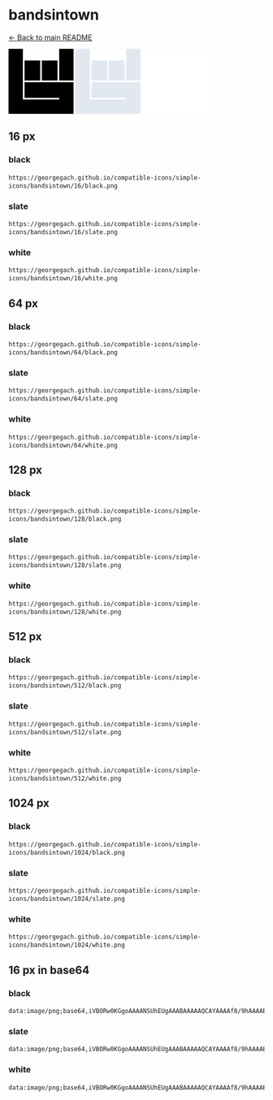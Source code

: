 # bandsintown

[← Back to main README](../../README.md)


<img src="./128/black.png" width="128" alt="bandsintown black icon" />
<img src="./128/slate.png" width="128" alt="bandsintown slate icon" />
<img src="./128/white.png" width="128" alt="bandsintown white icon" />

## 16 px

### black
```
https://georgegach.github.io/compatible-icons/simple-icons/bandsintown/16/black.png
```

### slate
```
https://georgegach.github.io/compatible-icons/simple-icons/bandsintown/16/slate.png
```

### white
```
https://georgegach.github.io/compatible-icons/simple-icons/bandsintown/16/white.png
```

## 64 px

### black
```
https://georgegach.github.io/compatible-icons/simple-icons/bandsintown/64/black.png
```

### slate
```
https://georgegach.github.io/compatible-icons/simple-icons/bandsintown/64/slate.png
```

### white
```
https://georgegach.github.io/compatible-icons/simple-icons/bandsintown/64/white.png
```

## 128 px

### black
```
https://georgegach.github.io/compatible-icons/simple-icons/bandsintown/128/black.png
```

### slate
```
https://georgegach.github.io/compatible-icons/simple-icons/bandsintown/128/slate.png
```

### white
```
https://georgegach.github.io/compatible-icons/simple-icons/bandsintown/128/white.png
```

## 512 px

### black
```
https://georgegach.github.io/compatible-icons/simple-icons/bandsintown/512/black.png
```

### slate
```
https://georgegach.github.io/compatible-icons/simple-icons/bandsintown/512/slate.png
```

### white
```
https://georgegach.github.io/compatible-icons/simple-icons/bandsintown/512/white.png
```

## 1024 px

### black
```
https://georgegach.github.io/compatible-icons/simple-icons/bandsintown/1024/black.png
```

### slate
```
https://georgegach.github.io/compatible-icons/simple-icons/bandsintown/1024/slate.png
```

### white
```
https://georgegach.github.io/compatible-icons/simple-icons/bandsintown/1024/white.png
```

## 16 px in base64

### black
```
data:image/png;base64,iVBORw0KGgoAAAANSUhEUgAAABAAAAAQCAYAAAAf8/9hAAAABmJLR0QA/wD/AP+gvaeTAAAAqElEQVQ4jcXTPQpCMRAE4M9/CwtB0MJC8AIWnsM7ehXtPIBga2EjKLYW/hSuGB5Pn6jgQJgM7M6GSQKXZE0VY5r2lN9oeIlqRpcwTPQxuJGpeWrQwgKn0LvgTnAF81cG96n92G+De8GbbPHXGfw8xBMO2Ide5wxcYYkz6nkZpBhk9BmT4NwTVND2CLEQP88AmnKuK0EN3WcGI8wKho5TUXL7FB/j/w/pCkxMG0zP3DcdAAAAAElFTkSuQmCC
```

### slate
```
data:image/png;base64,iVBORw0KGgoAAAANSUhEUgAAABAAAAAQCAYAAAAf8/9hAAAABmJLR0QA/wD/AP+gvaeTAAAA5klEQVQ4jcWTTUoDQRSEv+qJPwsXiqBIQMELuMg5cgY9mh5Fdx5AcJuAaALqbAOZVy7ScTKODkEDfptHdRevH9XdGr+UZol9c3pycEUH4+f3a6TLpU5d5nXoNVRKGk3K809ZzGcAUfV2apOE66EbDRTeQ7oHVwCeF68AgsPsKGTfWT9NAAjPDP0sp7ke572nr/4/Z7DpEKlslRBvACKNAEywqCkhPdp+kCLC3m5lsIqJs+ZKBDCUcsfWBEEhed+ozxokadMZLNgVtK6rRlvGR982CHGRzG3XiSEPVt4RanymX/D/D+kDBq1NOkGYRQEAAAAASUVORK5CYII=
```

### white
```
data:image/png;base64,iVBORw0KGgoAAAANSUhEUgAAABAAAAAQCAYAAAAf8/9hAAAABmJLR0QA/wD/AP+gvaeTAAAAqUlEQVQ4jcWSOwoCMRRFzzj+CgtB0MJCcAMWrsM9zla0cwGCrYWNoNhazFybJz5DTAoHPM3NhfcJN0GfVGSQVPmGTq4hRzfwhaSl8w/Tga9JDRgBe6A2fzWdmJbALjXgtXVu54vpzPQcFv+cQesh1sAduJk/RRYegQPQAP1YBp5F4BtgYxq9QQmMeYeYpfUMAIZEnsvRA6bfBqyAbWbp2ptCkjINSf7/kZ4eWjkulhmjvwAAAABJRU5ErkJggg==
```

